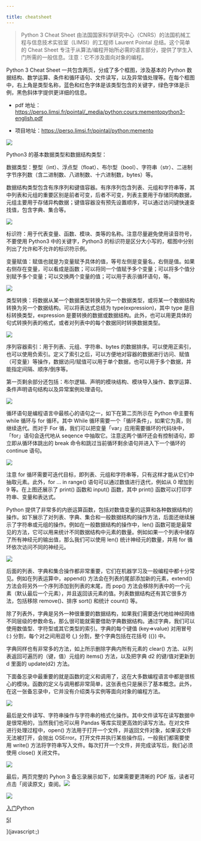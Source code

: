 ```yaml
---

title: cheatsheet
---
```


> Python 3 Cheat Sheet 由法国国家科学研究中心（CNRS）的法国机械工程与信息技术实验室（LIMSI）的工程师 Laurent Pointal 总结。这个简单的 Cheat Sheet 专注于从算法/编程开始所必需的语言部分，提供了学生入门所需的一般信息。注意：它不涉及面向对象的编程。

Python 3 Cheat Sheet 一共包含两页，分成了多个框图，涉及基本的 Python 数据结构、数学运算、条件和循环语句、文件读写，以及异常值处理等。在每个框图中，右上角是类型名称，蓝色和红色字体是该类型包含的关键字，绿色字体是示例，黑色斜体字提供更详细的信息。

*   pdf 地址：https://perso.limsi.fr/pointal/_media/python:cours:mementopython3-english.pdf
    
*   项目地址：https://perso.limsi.fr/pointal/python:memento
    

![](https://image.jiqizhixin.com/uploads/editor/0717e9cd-02f0-4712-83c0-3e616ccd50c9/1538980044201.png)

Python3 的基本数据类型和数据结构类型：

数据类型：整型（int）、浮点型（float）、布尔型（bool）、字符串（str）、二进制字节序列数（含二进制数、八进制数、十六进制数，bytes）等。

数据结构类型包含有序序列和键值容器。有序序列包含列表、元组和字符串等，其中列表和元组的重要区别是前者可变，后者不可变，列表主要用于存储同构数据，元组主要用于存储异构数据；键值容器没有预先设置顺序，可以通过访问键快速查找值，包含字典、集合等。

![](https://image.jiqizhixin.com/uploads/editor/7aad5b36-536e-45ce-8c22-997eec45e560/1538980044467.png)

标识符：用于代表变量、函数、模块、类等的名称。注意尽量避免使用读音符号，不要使用 Python3 中的关键字，Python3 的标识符是区分大小写的，框图中分别列出了允许和不允许的标识符示例。

变量赋值：赋值也就是为变量赋予具体的值，等号左侧是变量名，右侧是值。如果右侧存在变量，可以看成是函数；可以将同一个值赋予多个变量；可以将多个值分别赋予多个变量；可以交换两个变量的值；可以用于表示循环语句，等。

![](https://image.jiqizhixin.com/uploads/editor/fe655828-c23a-4c9c-9b74-2ae6c8b454e3/1538980045203.png)

类型转换：将数据从某一个数据类型转换为另一个数据类型，或将某一个数据结构转换为另一个数据结构。可以将表达式总结为 type(expression)，其中 type 是目标转换类型，expression 是要转换的数据或数据结构。此外，也可以用更具体的句式转换列表的格式，或者对列表中的每个数据同时转换数据类型。

![](https://image.jiqizhixin.com/uploads/editor/bd2f8149-ae41-4d19-8177-dc28ef417ea8/1538980044846.png)

序列容器索引：用于列表、元组、字符串、bytes 的数据排序。可以使用正索引，也可以使用负索引。定义了索引之后，可以方便地对容器的数据进行访问、赋值（可变量）等操作，数据访问/赋值可以用于单个数据，也可以用于多个数据，并能指定间隔、顺序/倒序等。

第一页剩余部分还包括：布尔逻辑、声明的模块结构、模块导入操作、数学运算、条件声明语句结构以及异常案例处理语句。

![](https://image.jiqizhixin.com/uploads/editor/c8558526-0031-4bbb-b40f-0bbdce832a22/1538980045518.png)

循环语句是编程语言中最核心的语句之一，如下在第二页所示在 Python 中主要有 while 循环与 for 循环。其中 While 循环需要一个「循环条件」，如果它为真，则继续迭代。而对于 For 循，我们可以把变量「var」应用需要循环的代码块中，「for」语句会迭代地从 seqence 中抽取它。注意这两个循环还会有控制语句，即立即从循环体跳出的 break 命令和跳过当前循环剩余语句并进入下一个循环的 continue 语句。

![](https://image.jiqizhixin.com/uploads/editor/45858d13-bcd6-487c-904b-ebedf0f41d9d/1538980045950.png)

注意 for 循环需要可迭代目标，即列表、元组和字符串等，只有这样才能从它们中抽取元素。此外，for ... in range() 语句可以通过数值进行迭代，例如从 0 增加到 9 等。在上图还展示了 print() 函数和 input() 函数，其中 print() 函数可以打印字符串、变量和表达式。

Python 提供了非常多的内嵌运算函数，包括对数值变量的运算和各种数据结构的操作。如下展示了对列表、字典、集合和一般数据结构的操作方法，后面还继续展示了字符串或元组的操作。例如在一般数据结构的操作中，len() 函数可能是最常见的方法，它可以用来统计不同数据结构中元素的数量。例如如果一个列表中储存了所有神经元的输出值，那么我们可以使用 len() 统计神经元的数量，并用 for 循环依次访问不同的神经元。

![](https://image.jiqizhixin.com/uploads/editor/f03098dd-fd64-4140-841a-cbb66d99574c/1538980047833.png)

后面的列表、字典和集合操作都非常重要，它们在机器学习及一般编程中都十分常见。例如在列表运算中，append() 方法会在列表的尾部添加新的元素，extend() 方法会将另外一个序列添加到列表的末尾，而 pop() 方法会移除列表中的一个元素（默认最后一个元素），并且返回该元素的值。列表数据结构还有其它很多方法，包括移除 remove()、排序 sort() 和统计 count() 等。

除了列表外，字典是另外一种很重要的数据结构，如果我们需要迭代地给神经网络不同层级的参数命名，那么很可能就需要借助字典数据结构。通过字典，我们可以使用数值型、字符型或其它类型的索引。字典的每个键值 (key=>value) 对用冒号 (:) 分割，每个对之间用逗号 (,) 分割，整个字典包括在花括号 ({}) 中。

字典同样也有非常多的方法，如上所示删除字典内所有元素的 clear() 方法、以列表返回可遍历的（键，值）元组的 items() 方法，以及把字典 d2 的键/值对更新到 d 里面的 update(d2) 方法。

下面备忘录中最重要的就是函数的定义和调用了，这在大多数编程语言中都是很核心的模块。函数的定义与调用都非常简单，这张表也只是展示了基本概念。此外，在这一张备忘录中，它并没有介绍类与实例等面向对象的编程方法。

![](https://image.jiqizhixin.com/uploads/editor/8c86ce01-f886-4e0a-a19e-132e07425578/1538980047190.png)

最后是文件读写、字符串操作与字符串的格式化操作。其中文件读写在读写数据中是很常用的，当然我们也可以用 Pandas 等库实现更高效的读写方法。在对文件进行处理过程中，open() 方法用于打开一个文件，并返回文件对象，如果该文件无法被打开，会抛出 OSError。打开文件并执行某些操作后，一般我们都需要使用 write() 方法将字符串写入文件。每次打开一个文件，并完成读写后，我们必须使用 close() 关闭文件。

![](https://image.jiqizhixin.com/uploads/editor/bede582f-cd38-4075-a2f2-59aed49b8ec4/1538980047474.png)

最后，两页完整的 Pyhon 3 备忘录展示如下，如果需要更清晰的 PDF 版，读者可点击「阅读原文」查阅。![](https://image.jiqizhixin.com/uploads/editor/87f98003-a0a8-4f25-aa9f-bd505a9a2f00/1538980048416.png)

![](https://image.jiqizhixin.com/uploads/editor/49c4865b-e70d-4c03-b102-21298a70ad23/1538980049108.png)

[入门](/categories/basic)Python

[5](javascript:;)[](javascript:;)[

](javascript:;)



